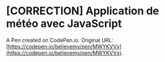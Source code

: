# [CORRECTION] Application de météo avec JavaScript

A Pen created on CodePen.io. Original URL: [https://codepen.io/believemy/pen/MWYKVVx](https://codepen.io/believemy/pen/MWYKVVx).



